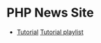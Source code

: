 # PHP News Site

 - [Tutorial](https://www.youtube.com/watch?v=ijnXg3Lrhv4&list=PL0b6OzIxLPbyrzCMJOFzLnf_-_5E_dkzs&index=148) [Tutorial playlist](https://www.youtube.com/watch?v=ijnXg3Lrhv4&list=PLjrjtggw2EDz5ElppASwFM8uvV3rDg9gK)

